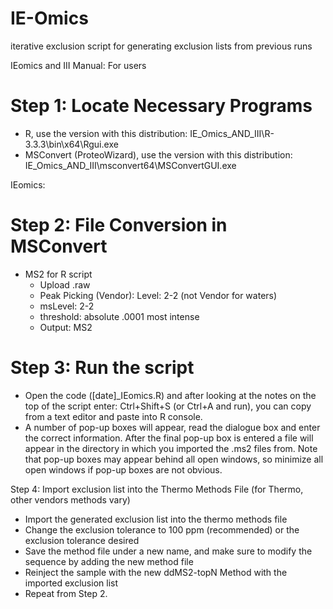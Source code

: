 # IE-Omics
iterative exclusion script for generating exclusion lists from previous runs

IEomics and III Manual: For users

# Step 1: Locate Necessary Programs
 *	R, use the version with this distribution:                                                                         IE_Omics_AND_III\R-3.3.3\bin\x64\Rgui.exe
 *	MSConvert (ProteoWizard), use the version with this distribution: IE_Omics_AND_III\msconvert64\MSConvertGUI.exe

IEomics:

# Step 2: File Conversion in MSConvert
* MS2 for R script
  * Upload .raw
  * Peak Picking (Vendor): Level: 2-2 (not Vendor for waters)
  * msLevel: 2-2
  * threshold: absolute .0001 most intense
  * Output: MS2

# Step 3: Run the script
 *	Open the code ([date]_IEomics.R) and after looking at the notes on the top of the script enter: Ctrl+Shift+S (or Ctrl+A and run), you can copy from a text editor and paste into R console. 
 *	A number of pop-up boxes will appear, read the dialogue box and enter the correct information. After the final pop-up box is entered a file will appear in the directory in which you imported the .ms2 files from. Note that pop-up boxes may appear behind all open windows, so minimize all open windows if pop-up boxes are not obvious. 

Step 4: Import exclusion list into the Thermo Methods File (for Thermo, other vendors methods vary)
 *	Import the generated exclusion list into the thermo methods file
 *	Change the exclusion tolerance to 100 ppm (recommended) or the exclusion tolerance desired
 *	Save the method file under a new name, and make sure to modify the sequence by adding the new method file
 *	Reinject the sample with the new ddMS2-topN Method with the imported exclusion list
 *	Repeat from Step 2. 
